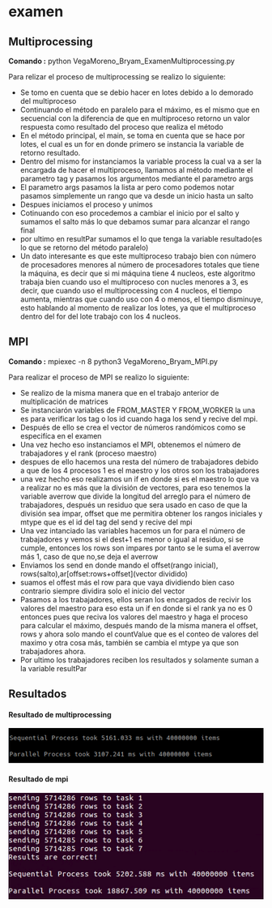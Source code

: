# examen

## Multiprocessing

**Comando :** python VegaMoreno_Bryam_ExamenMultiprocessing.py 


Para relizar el proceso de multiprocessing se realizo lo siguiente:

 * Se tomo en cuenta que se debio hacer en lotes debido a lo demorado del multiproceso
 * Continuando el método en paralelo para el máximo, es el mismo que en secuencial con la diferencia de que en multiproceso retorno un valor respuesta como resultado del proceso que realiza el método
 * En el método principal, el main, se toma en cuenta que se hace por lotes, el cual es un for en donde primero se instancia la variable de retorno resultado.
 * Dentro del mismo for instanciamos la variable process la cual va a ser la encargada de hacer el multiproceso, llamamos al método mediante el parametro tag y pasamos los argumentos mediante el parametro args
 * El parametro args pasamos la lista ar pero como podemos notar pasamos simplemente un rango que va desde un inicio hasta un salto
 * Despues iniciamos el proceso y unimos
 * Cotinuando con eso procedemos a cambiar el inicio por el salto y sumamos el salto más lo que debamos sumar para alcanzar el rango final
 * por ultimo en resultPar sumamos el lo que tenga la variable resultado(es lo que se retorno del método paralelo)
 * Un dato interesante es que este multiproceso trabajo bien con número de procesadores menores al número de procesadores totales que tiene la máquina, es decir que si mi máquina tiene 4 nucleos, este algoritmo trabaja bien cuando uso el multiproceso con nucles menores a 3, es decir, que cuando uso el multiprocessing con 4 nucleos, el tiempo aumenta, mientras que cuando uso con 4 o menos, el tiempo disminuye, esto hablando al momento de realizar los lotes, ya que el multiproceso dentro del for del lote trabajo con los 4 nucleos.

## MPI
**Comando :** mpiexec -n 8 python3 VegaMoreno_Bryam_MPI.py 

Para realizar el proceso de MPI se realizo lo siguiente:
 * Se realizo de la misma manera que en el trabajo anterior de multiplicación de matrices
 * Se instanciarón variables de FROM_MASTER Y FROM_WORKER la una es para verificar los tag o los id cuando haga los send y recive del mpi.
 * Después de ello se crea el vector de números randómicos como se especifíca en el examen
 * Una vez hecho eso instanciamos el MPI, obtenemos el número de trabajadores y el rank (proceso maestro)
 * despues de ello hacemos una resta del número de trabajadores debido a que de los 4 procesos 1 es el maestro y los otros son los trabajadores
 * una vez hecho eso realizamos un if en donde si es el maestro lo que va a realizar no es más que la división de vectores, para eso tenemos la variable averrow que divide la longitud del arreglo para el número de trabajadores, después un residuo que sera usado en caso de que la división sea impar, offset que me permitira obtener los rangos iniciales y mtype que es el id del tag del send y recive del mpi
 * Una vez intanciado las variables hacemos un for para el número de trabajadores y vemos si el dest+1 es menor o igual al residuo, si se cumple, entonces los rows son impares por tanto se le suma el averrow más 1, caso de que no,se deja el averrow
 * Enviamos los send en donde mando el offset(rango inicial), rows(salto),ar[offset:rows+offset](vector dividido)
 * suamos el offest más el row para que vaya dividiendo bien caso contrario siempre dividira solo el inicio del vector
 * Pasamos a los trabajadores, ellos seran los encargados de recivir los valores del maestro para eso esta un if en donde si el rank ya no es 0 entonces pues que reciva los valores del maestro y haga el proceso para calcular el máximo, después mando de la misma manera  el offset, rows y ahora solo mando el countValue que es el conteo de valores del maximo y otra cosa más, también se cambia el mtype ya que son trabajadores ahora.
 * Por ultimo los trabajadores reciben los resultados y solamente suman a la variable resultPar
 
  
## Resultados
#### Resultado de multiprocessing
![Alt text](procesos.png?raw=true "Procesos")
#### Resultado de mpi
![Alt text](mpi.png?raw=true "Procesos")
 
 
